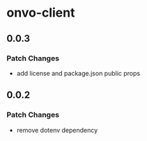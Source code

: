 # onvo-client

## 0.0.3

### Patch Changes

- add license and package.json public props

## 0.0.2

### Patch Changes

- remove dotenv dependency
